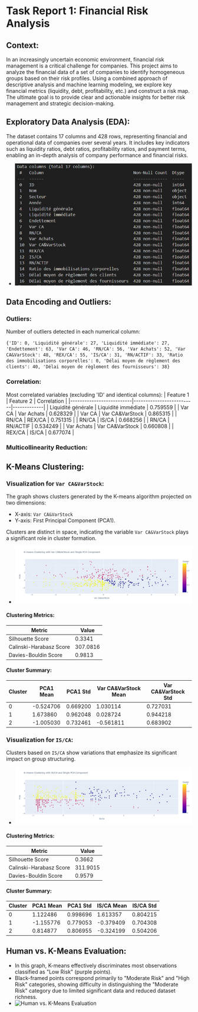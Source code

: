 # Task Report 1: Financial Risk Analysis

## Context:
In an increasingly uncertain economic environment, financial risk management is a critical challenge for companies. This project aims to analyze the financial data of a set of companies to identify homogeneous groups based on their risk profiles. Using a combined approach of descriptive analysis and machine learning modeling, we explore key financial metrics (liquidity, debt, profitability, etc.) and construct a risk map. The ultimate goal is to provide clear and actionable insights for better risk management and strategic decision-making.

## Exploratory Data Analysis (EDA):
The dataset contains 17 columns and 428 rows, representing financial and operational data of companies over several years. It includes key indicators such as liquidity ratios, debt ratios, profitability ratios, and payment terms, enabling an in-depth analysis of company performance and financial risks.
  - ![EDA plots](/imgs/1.png)


## Data Encoding and Outliers:

### Outliers:
Number of outliers detected in each numerical column:
```
{'ID': 0, 'Liquidité générale': 27, 'Liquidité immédiate': 27, 'Endettement': 63, 'Var CA': 46, 'RN/CA': 56, 'Var Achats': 52, 'Var CA&VarStock': 48, 'REX/CA': 55, 'IS/CA': 31, 'RN/ACTIF': 33, 'Ratio des immobilisations corporelles': 0, 'Délai moyen de règlement des clients': 40, 'Délai moyen de règlement des fournisseurs': 38}
```

### Correlation:
Most correlated variables (excluding 'ID' and identical columns):
| Feature 1                | Feature 2                | Correlation |
|--------------------------|--------------------------|-------------|
| Liquidité générale       | Liquidité immédiate       | 0.759559    |
| Var CA                  | Var Achats              | 0.628329    |
| Var CA                  | Var CA&VarStock         | 0.865315    |
| RN/CA                   | REX/CA                 | 0.751315    |
| RN/CA                   | IS/CA                  | 0.668256    |
| RN/CA                   | RN/ACTIF               | 0.534249    |
| Var Achats              | Var CA&VarStock        | 0.660808    |
| REX/CA                  | IS/CA                  | 0.677074    |

### Multicollinearity Reduction:

## K-Means Clustering:

### Visualization for `Var CA&VarStock`:
The graph shows clusters generated by the K-means algorithm projected on two dimensions:
- X-axis: `Var CA&VarStock`
- Y-axis: First Principal Component (PCA1).

Clusters are distinct in space, indicating the variable `Var CA&VarStock` plays a significant role in cluster formation.
- ![K-Means Clustering - Var CA&VarStock](/imgs/2.png)

#### Clustering Metrics:
| Metric                | Value     |
|-----------------------|-----------|
| Silhouette Score      | 0.3341    |
| Calinski-Harabasz Score | 307.0816 |
| Davies-Bouldin Score  | 0.9813    |

#### Cluster Summary:
| Cluster | PCA1 Mean | PCA1 Std | Var CA&VarStock Mean | Var CA&VarStock Std |
|---------|-----------|----------|----------------------|---------------------|
| 0       | -0.524706 | 0.669200 | 1.030114             | 0.727031            |
| 1       | 1.673860  | 0.962048 | 0.028724             | 0.944218            |
| 2       | -1.005030 | 0.732461 | -0.561811            | 0.683902            |

### Visualization for `IS/CA`:
Clusters based on `IS/CA` show variations that emphasize its significant impact on group structuring.
- ![K-Means Clustering - IS/CA](/imgs/3.png)

#### Clustering Metrics:
| Metric                | Value     |
|-----------------------|-----------|
| Silhouette Score      | 0.3662    |
| Calinski-Harabasz Score | 311.9015 |
| Davies-Bouldin Score  | 0.9579    |

#### Cluster Summary:
| Cluster | PCA1 Mean | PCA1 Std | IS/CA Mean | IS/CA Std |
|---------|-----------|----------|------------|-----------|
| 0       | 1.122486  | 0.998696 | 1.613357   | 0.804215  |
| 1       | -1.155776 | 0.779053 | -0.379409  | 0.704308  |
| 2       | 0.814877  | 0.806955 | -0.324199  | 0.504206  |

## Human vs. K-Means Evaluation:
- In this graph, K-means effectively discriminates most observations classified as "Low Risk" (purple points).
- Black-framed points correspond primarily to "Moderate Risk" and "High Risk" categories, showing difficulty in distinguishing the "Moderate Risk" category due to limited significant data and reduced dataset richness.
- ![Human vs. K-Means Evaluation](/imgs/human_vs_kmeans.png)

